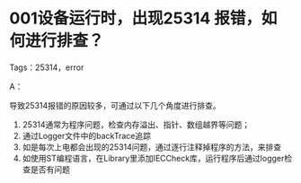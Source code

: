 # 001设备运行时，出现25314 报错，如何进行排查？
Tags：25314，error

A：

导致25314报错的原因较多，可通过以下几个角度进行排查。
1. 25314通常为程序问题，检查内存溢出、指针、数组越界等问题；
2. 通过Logger文件中的backTrace追踪
3. 如是每次上电都会出现的25314问题，通过逐行注释掉程序的方法，来排查
4. 如使用ST编程语言，在Library里添加IECCheck库，运行程序后通过logger检查是否有问题